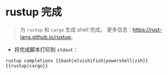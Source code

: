 # rustup 完成

> 为 `rustup` 和 `cargo` 生成 shell 完成。
> 更多信息：<https://rust-lang.github.io/rustup>。

- 将完成脚本打印到 `stdout`：

`rustup completions {{bash|elvish|fish|powershell|zsh}} {{rustup|cargo}}`